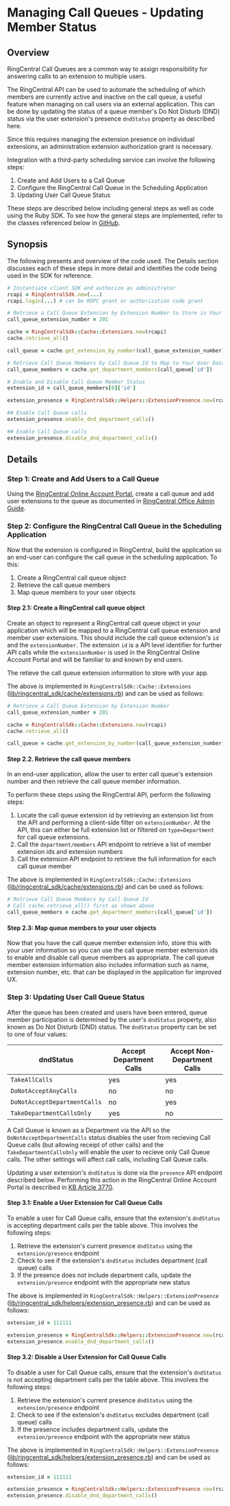 # Managing Call Queues - Updating Member Status

## Overview

RingCentral Call Queues are a common way to assign responsibility for answering calls to an extension to multiple users.

The RingCentral API can be used to automate the scheduling of which members are currently active and inactive on the call queue, a useful feature when managing on call users via an external application. This can be done by updating the status of a queue member's Do Not Disturb (DND) status via the user extension's presence `dndStatus` property as described here.

Since this requires managing the extension presence on individual extensions, an administration extension authorization grant is necessary.

Integration with a third-party scheduling service can involve the following steps:

1. Create and Add Users to a Call Queue
2. Configure the RingCentral Call Queue in the Scheduling Application
3. Updating User Call Queue Status

These steps are described below including general steps as well as code using the Ruby SDK. To see how the general steps are implemented, refer to the classes referenced below in [GitHub](https://github.com/grokify/ringcentral-sdk-ruby).

## Synopsis

The following presents and overview of the code used. The Details section discusses each of these steps in more detail and identifies the code being used in the SDK for reference.

```ruby
# Instantiate client SDK and authorize as administrator
rcapi = RingCentralSdk.new(...)
rcapi.login(...) # can be ROPC grant or authorization code grant

# Retrieve a Call Queue Extension by Extension Number to Store in Your App
call_queue_extension_number = 201

cache = RingCentralSdk::Cache::Extensions.new(rcapi)
cache.retrieve_all()

call_queue = cache.get_extension_by_number(call_queue_extension_number)

# Retrieve Call Queue Members by Call Queue Id to Map to Your User Database
call_queue_members = cache.get_department_members(call_queue['id'])

# Enable and Disable Call Queue Member Status
extension_id = call_queue_members[0]['id']

extension_presence = RingCentralSdk::Helpers::ExtensionPresence.new(rcapi, extension_id)

## Enable Call Queue calls
extension_presence.enable_dnd_department_calls()

## Enable Call Queue calls
extension_presence.disable_dnd_department_calls()
```

## Details

### Step 1: Create and Add Users to a Call Queue

Using the [RingCentral Online Account Portal](https://service.ringcentral.com), create a call queue and add user extensions to the queue as documented in [RingCentral Office Admin Guide](http://netstorage.ringcentral.com/guides/office_admin_guide.pdf).

### Step 2: Configure the RingCentral Call Queue in the Scheduling Application

Now that the extension is configured in RingCentral, build the application so an end-user can configure the call queue in the scheduling application. To this:

1. Create a RingCentral call queue object
2. Retrieve the call queue members
3. Map queue members to your user objects

#### Step 2.1: Create a RingCentral call queue object

Create an object to represent a RingCentral call queue object in your application which will be mapped to a RingCentral call queue extension and member user extensions. This should include the call queue extension's `id` and the `extensionNumber`. The extension `id` is a API level identifier for further API calls while the `extensionNumber` is used in the RingCentral Online Account Portal and will be familiar to and known by end users.

The retieve the call queue extension information to store with your app.

The above is implemented in `RingCentralSdk::Cache::Extensions` ([lib/ringcentral_sdk/cache/extensions.rb](https://github.com/grokify/ringcentral-sdk-ruby/blob/master/lib/ringcentral_sdk/cache/extensions.rb)) and can be used as follows:

```ruby
# Retrieve a Call Queue Extension by Extension Number
call_queue_extension_number = 201

cache = RingCentralSdk::Cache::Extensions.new(rcapi)
cache.retrieve_all()

call_queue = cache.get_extension_by_number(call_queue_extension_number)
```

#### Step 2.2. Retrieve the call queue members

In an end-user application, allow the user to enter call queue's extension number and then retrieve the call queue member information.

To perform these steps using the RingCentral API, perform the following steps:

1. Locate the call queue extension id by retrieving an extension list from the API and performing a client-side filter on `extensionNumber`. At the API, this can either be full extension list or filtered on `type=Department` for call queue extensions.
2. Call the `department/members` API endpoint to retrieve a list of member extension ids and extension numbers
3. Call the extension API endpoint to retrieve the full information for each call queue member

The above is implemented in `RingCentralSdk::Cache::Extensions` ([lib/ringcentral_sdk/cache/extensions.rb](https://github.com/grokify/ringcentral-sdk-ruby/blob/master/lib/ringcentral_sdk/cache/extensions.rb)) and can be used as follows:

```ruby
# Retrieve Call Queue Members by Call Queue Id
# Call cache.retrieve_all() first as shown above
call_queue_members = cache.get_department_members(call_queue['id'])
```

#### Step 2.3: Map queue members to your user objects

Now that you have the call queue member extension info, store this with your user information so you can use the call queue member extension ids to enable and disable call queue members as appropriate. The call queue member extension information also includes information such as name, extension number, etc. that can be displayed in the application for improved UX.

### Step 3: Updating User Call Queue Status

After the queue has been created and users have been entered, queue member participation is determined by the user's `dndStatus` property, also known as Do Not Disturb (DND) status. The `dndStatus` property can be set to one of four values:

dndStatus | Accept Department Calls | Accept Non-Department Calls
----------|-------------------------|----------------------------
`TakeAllCalls` | yes | yes
`DoNotAcceptAnyCalls` | no | no
`DoNotAcceptDepartmentCalls` | no | yes
`TakeDepartmentCallsOnly` | yes | no

A Call Queue is known as a Department via the API so the `DoNotAcceptDepartmentCalls` status disables the user from recieving Call Queue calls (but allowing receipt of other calls) and the `TakeDepartmentCallsOnly` will enable the user to recieve only Call Queue calls. The other settings will affect call calls, including Call Queue calls.

Updating a user extension's `dndStatus` is done via the `presence` API endpoint described below. Performing this action in the RingCentral Online Account Portal is described in [KB Article 3770](http://success.ringcentral.com/articles/en_US/RC_Knowledge_Article/3770).

#### Step 3.1: Enable a User Extension for Call Queue Calls

To enable a user for Call Queue calls, ensure that the extension's `dndStatus` is accepting department calls per the table above. This involves the following steps:

1. Retrieve the extension's current presence `dndStatus` using the `extension/presence` endpoint
2. Check to see if the extension's `dndStatus` includes department (call queue) calls
3. If the presence does not include department calls, update the `extension/presence` endpoint with the appropriate new status

The above is implemented in `RingCentralSdk::Helpers::ExtensionPresence` ([lib/ringcentral_sdk/helpers/extension_presence.rb](https://github.com/grokify/ringcentral-sdk-ruby/blob/master/lib/ringcentral_sdk/helpers/extension_presence.rb)) and can be used as follows:

```ruby
extension_id = 111111

extension_presence = RingCentralSdk::Helpers::ExtensionPresence.new(rcapi, extension_id)
extension_presence.enable_dnd_department_calls()
```

#### Step 3.2: Disable a User Extension for Call Queue Calls

To disable a user for Call Queue calls, ensure that the extension's `dndStatus` is not accepting department calls per the table above. This involves the following steps:

1. Retrieve the extension's current presence `dndStatus` using the `extension/presence` endpoint
2. Check to see if the extension's `dndStatus` excludes department (call queue) calls
3. If the presence includes department calls, update the `extension/presence` endpoint with the appropriate new status

The above is implemented in `RingCentralSdk::Helpers::ExtensionPresence` ([lib/ringcentral_sdk/helpers/extension_presence.rb](https://github.com/grokify/ringcentral-sdk-ruby/blob/master/lib/ringcentral_sdk/helpers/extension_presence.rb)) and can be used as follows:

```ruby
extension_id = 111111

extension_presence = RingCentralSdk::Helpers::ExtensionPresence.new(rcapi, extension_id)
extension_presence.disable_dnd_department_calls()
```
